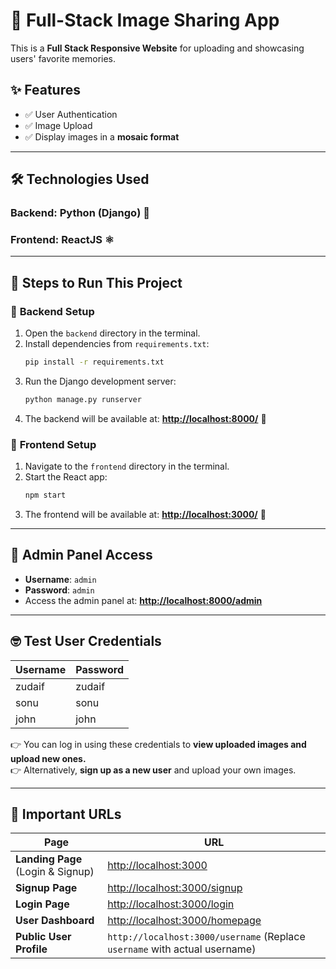 # 🌟 Full-Stack Image Sharing App

This is a **Full Stack Responsive Website** for uploading and showcasing users' favorite memories.

## ✨ Features

- ✅ User Authentication
- ✅ Image Upload
- ✅ Display images in a **mosaic format**

---

## 🛠 Technologies Used

### **Backend**: Python (Django) 🐍

### **Frontend**: ReactJS ⚛️

---

## 🚀 Steps to Run This Project

### 🔹 **Backend Setup**

1. Open the `backend` directory in the terminal.
2. Install dependencies from `requirements.txt`:
   ```sh
   pip install -r requirements.txt
   ```
3. Run the Django development server:
   ```sh
   python manage.py runserver
   ```
4. The backend will be available at: **[http://localhost:8000/](http://localhost:8000/)** 🎉

### 🔹 **Frontend Setup**

1. Navigate to the `frontend` directory in the terminal.
2. Start the React app:
   ```sh
   npm start
   ```
3. The frontend will be available at: **[http://localhost:3000/](http://localhost:3000/)** 🚀

---

## 🔑 Admin Panel Access

- **Username**: `admin`
- **Password**: `admin`
- Access the admin panel at: **[http://localhost:8000/admin](http://localhost:8000/admin)**

---

## 🤓 Test User Credentials

| Username | Password |
| -------- | -------- |
| zudaif   | zudaif   |
| sonu     | sonu     |
| john     | john     |

👉 You can log in using these credentials to **view uploaded images and upload new ones.**\
👉 Alternatively, **sign up as a new user** and upload your own images.

---

## 🔗 Important URLs

| Page                              | URL                                                                        |
| --------------------------------- | -------------------------------------------------------------------------- |
| **Landing Page** (Login & Signup) | [http://localhost:3000](http://localhost:3000)                             |
| **Signup Page**                   | [http://localhost:3000/signup](http://localhost:3000/signup)               |
| **Login Page**                    | [http://localhost:3000/login](http://localhost:3000/login)                 |
| **User Dashboard**                | [http://localhost:3000/homepage](http://localhost:3000/homepage)           |
| **Public User Profile**           | `http://localhost:3000/username` (Replace `username` with actual username) |

